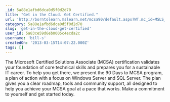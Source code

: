 ```yaml
---
_id: 5a88e1afbd6dca0d5f0d2d70
title: "Get in the Cloud. Get Certified."
url: 'http://borntolearn.mslearn.net/mcsa90/default.aspx?WT.mc_id=MSLS_MCSA90#fbid=DgIorS3O7Ew'
category: 5a88e1afbd6dca0d5f0d2d70
slug: 'get-in-the-cloud-get-certified'
user_id: 5a83ce59d6eb0005c4ecda2c
username: 'bill-s'
createdOn: '2013-03-15T14:07:22.000Z'
tags: []
---
```


The Microsoft Certified Solutions Associate (MCSA) certification validates your foundation of core technical skills and prepares you for a sustainable IT career. To help you get there, we present the 90 Days to MCSA program, a plan of action with a focus on Windows Server and SQL Server. The plan gives you a clear roadmap, tools and community support, all designed to help you achieve your MCSA goal at a pace that works. Make a commitment to yourself and get started today.
